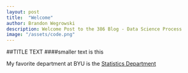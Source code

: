 ```yaml
---
layout: post
title:  "Welcome"
author: Brandon Wegrowski
description: Welcome Post to the 386 Blog - Data Science Process
image: "/assets/code.png"
--- 
```


##TITLE TEXT
####smaller text is this

My favorite department at BYU is the <a href="https:statistics.byu.edu" target="_blank">Statistics Department</a>






